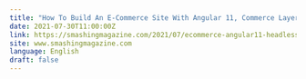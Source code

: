 ```yaml
---
title: "How To Build An E-Commerce Site With Angular 11, Commerce Layer And Paypal"
date: 2021-07-30T11:00:00Z
link: https://smashingmagazine.com/2021/07/ecommerce-angular11-headless-paypal/?utm_medium=RSS&utm_source=news.12bit.vn
site: www.smashingmagazine.com
language: English
draft: false
---
```


